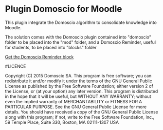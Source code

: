 # Plugin Domoscio for Moodle

This plugin integrate the Domoscio algorithm to consolidate knowledge into Moodle.

The solution comes with the Domoscio plugin contained into "domoscio" folder to be placed into the "mod" folder, and a Domoscio Reminder, useful for students, to be placed into "blocks" folder

[Get the Domoscio Reminder block](https://github.com/Celumproject/moodle-block_domoscioreminder)

#LICENCE

Copyright (C) 2015 Domoscio SA. This program is free software; you can redistribute it and/or modify it under the terms of the GNU General Public License as published by the Free Software Foundation; either version 2 of the License, or (at your option) any later version. This program is distributed in the hope that it will be useful, but WITHOUT ANY WARRANTY; without even the implied warranty of MERCHANTABILITY or FITNESS FOR A PARTICULAR PURPOSE. See the GNU General Public License for more details. You should have received a copy of the GNU General Public License along with this program; if not, write to the Free Software Foundation, Inc., 59 Temple Place, Suite 330, Boston, MA 02111-1307 USA

